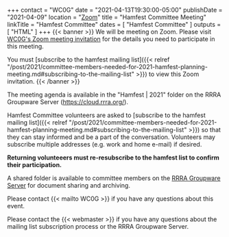 +++
contact = "WC0G"
date = "2021-04-13T19:30:00-05:00"
publishDate = "2021-04-09"
location = "[Zoom](https://lists.rrra.org/mailman/private/hamfest/2021-April/000281.html)"
title = "Hamfest Committee Meeting"
linkTitle = "Hamfest Committee"
dates = [ "Hamfest Committee" ]
outputs = [ "HTML" ]
+++
{{< banner >}}
We will be meeting on Zoom.
Please visit
[WC0G's Zoom meeting invitation](https://lists.rrra.org/mailman/private/hamfest/2021-April/000281.html)
for the details you need to participate in this meeting.

You must
[subscribe to the hamfest mailing list]({{< relref "/post/2021/committee-members-needed-for-2021-hamfest-planning-meeting.md#subscribing-to-the-mailing-list" >}})
to view this Zoom invitation.
{{< /banner >}}

The meeting agenda is available in the "Hamfest | 2021" folder on the RRRA
Groupware Server (https://cloud.rrra.org/).

Hamfest Committee volunteers are asked to
[subscribe to the hamfest mailing list]({{< relref "/post/2021/committee-members-needed-for-2021-hamfest-planning-meeting.md#subscribing-to-the-mailing-list" >}})
so that they can stay informed and be a part of the
conversation. Volunteers may subscribe multiple addresses
(e.g. work and home e-mail) if desired.

**Returning volunteeers must re-resubscribe to the hamfest list to
confirm their participation.**

A shared folder is available to committee
members on the <a href="https://cloud.rrra.org" rel="nofollow">RRRA
Groupware Server</a> for document sharing and archiving.

Please contact {{< mailto WC0G >}} if you have any questions about this
event.

Please contact the {{< webmaster >}} if you have any questions about the
mailing list subscription process or the RRRA Groupware Server.
